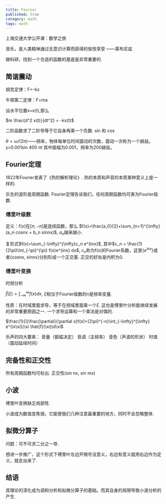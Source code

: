 ```yaml
---
title: Fourier
published: true
category: math
tags: math
---
```


上海交通大学公开课：数学之旅

音乐，是人类精神通过无意识计算而获得的愉悦享受 ——莱布尼兹

做科研，找到一个合适的函数的基底是非常重要的.

## 简谐震动

胡克定律：F=-kx

牛顿第二定律：F=ma

设水平位置x=x(t),那么

$m \frac{d^2 x(t)}{dt^2} = -kx(t)$

二阶函数求了二阶导等于它自身再乘一个负数. sin 和 cos

$\theta=\omega/(2\pi)$——频率，物体每单位时间震动的次数，震动一次称为一个赫兹。
y=0.001sin 400 $\pi t$ 其中振幅为0.001，频率为200赫兹。


## Fourier定理

1822年Fourier发表了《热的解析理论》. 热的本质和声音的本质某种意义上是一样的.

乐生的波形是周期函数.
Fourier定理告诉我们，任何周期函数均可表为Fourier级数.

### 傅里叶级数
定义：f(x)在[$\pi, -\pi$]是连续函数，那么
$f(x)=\frac{a_0}{2}+\sum_{n=1}^{\infty}(a_n cosnx + b_n sinnx)$, $a_n$越来越小.

复形式$f(x)=\sum_{-\infty}^{\infty}c_n e^{inx}$,
其中$c_n = \frac{1}{2\pi}\int_{-\pi}^{\pi} f(x)e^{inx} dx$,
$c_n$称为f(x)的Fourier系数，这里{$e^{inx}$}或者{cosnx, sinnx}分别形成一个正交基. 正交的好处是内积为0. 

### 傅里叶变换
时频分析

$\hat{f}(\xi)=\int_{-\infty}^{\infty}f(x)dx$, $\xi$相当于Fourier级数的n是频率变量.


性质：在时域里面求导，等于在频域里面乘一个$\xi$.
这也是傅里叶分析能继续发展的非常重要原因之一. 一个求导运算和一个乘法是对偶的.

$\frac{1}{i}\frac{\partial}{\partial x}f(x)=(2\pi)^{-n}\int_{-\infty}^{\infty}
e^{ix\xi}(\xi \hat{f}(\xi))d\xi$

乐声的四大要素： 音量（振幅决定） 音调（主频率） 音色（声波的形状） 时值（震动延续时间）


## 完备性和正交性

所有周期函数均可标出.
正交性(sin nx, sin mx)


## 小波
傅里叶变换缺乏局部性.

小波成为数值变焦镜，它能使我们几种注意最重要的地方，同时不会忽略整体.

## 拟微分算子
问题：可不可求二分之一导.

想进一步推广，这个形式下傅里叶左边开根号没意义，右边有意义就用右边作为定义，就走出来了.


## 结语

其理论的深化成为调和分析和拟微分算子的基础。而其自身的局限导致小波分析的产生.

